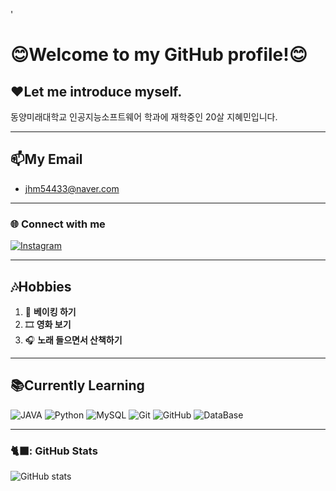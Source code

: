 '<div align="left">

# 😊Welcome to my GitHub profile!😊

## ❤️Let me introduce myself.
동양미래대학교 인공지능소프트웨어 학과에 재학중인 20살 지혜민입니다.

---

## 📫My Email
- jhm54433@naver.com

---

### 🌐 Connect with me
[![Instagram](https://img.shields.io/badge/Instagram-%23E4405F?style=for-the-badge&logo=Instagram&logoColor=white)](https://Instagram.com/bread_soon_)

---

## 🎶Hobbies
1) 🍞 **베이킹 하기**
2) 🎞️ **영화 보기**
3) 🎧 **노래 들으면서 산책하기**

---

## 📚Currently Learning
![JAVA](https://img.shields.io/badge/JAVA-007396?style=for-the-badge&logo=YourTechLogo&logoColor=white)
![Python](https://img.shields.io/badge/Python-007396?style=for-the-badge&logo=YourTechLogo&logoColor=white)
![MySQL](https://img.shields.io/badge/MySQL-007396?style=for-the-badge&logo=YourTechLogo&logoColor=white)
![Git](https://img.shields.io/badge/Git-007396?style=for-the-badge&logo=YourTechLogo&logoColor=white)
![GitHub](https://img.shields.io/badge/GitHub-007396?style=for-the-badge&logo=YourTechLogo&logoColor=white)
![DataBase](https://img.shields.io/badge/DataBase-007396?style=for-the-badge&logo=YourTechLogo&logoColor=white)

---

### 🐈‍⬛: GitHub Stats
![GitHub stats](https://github-readme-stats.vercel.app/api?username=hyemin0408&theme=algolia&show_icons=true)

</div>
